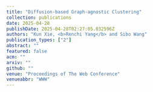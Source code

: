 ```yaml
---
title: "Diffusion-based Graph-agnostic Clustering"
collection: publications
date: 2025-04-28
publishDate: 2025-04-28T02:27:05.032596Z
authors: "Kun Xie, <b>Renchi Yang</b> and Sibo Wang"
publication_types: ["2"]
abstract: ""
featured: false
acm: ""
arxiv: ""
github: ""
venue: "Proceedings of The Web Conference"
venueabbr: "WWW"
---
```


